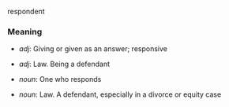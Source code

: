 respondent
### Meaning
+ _adj_: Giving or given as an answer; responsive
+ _adj_: Law. Being a defendant

+ _noun_: One who responds
+ _noun_: Law. A defendant, especially in a divorce or equity case
